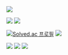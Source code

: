 
<img src="https://capsule-render.vercel.app/api?type=waving&color=gradient&height=200&section=header&text=Ubin&fontSize=90" />
<br>


   <img src="https://github-readme-stats.vercel.app/api/top-langs/?username=YOOBINNOH&layout=compact">  <img src="https://github-readme-stats.vercel.app/api?username=YOOBINNOH&show_icons=true">


[![Solved.ac
프로필](http://mazassumnida.wtf/api/mini/generate_badge?boj=dbqls43)](https://solved.ac/dbqls43)    <a href="https://kuninyb.tistory.com"><img src="https://img.shields.io/badge/tistory-FF6633?style=flat-square&logo=Blogger&logoColor=white"/></a>
<br>


<img src="https://img.shields.io/badge/Python-6666FF?style=flat-square&logo=firebase&logoColor=white"/> <img src="https://img.shields.io/badge/Java-CC3333?style=flat-square&logo=firebase&logoColor=white"/> <img src="https://img.shields.io/badge/Spring-009900?style=flat-square&logo=firebase&logoColor=white"/>
